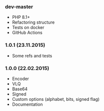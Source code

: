 ### dev-master

* PHP 8.1+
* Refactoring structure
* Tests on docker
* GitHub Actions

### 1.0.1 (23.11.2015)

* Some refs and tests

### 1.0.0 (22.02.2015)

* Encoder
* VLQ
* Base64
* Signed
* Custom options (alphabet, bits, signed flag)
* Documentation
